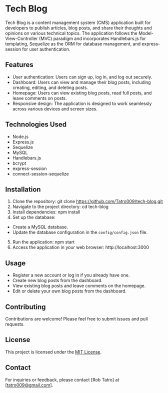 # Tech Blog

Tech Blog is a content management system (CMS) application built for developers to publish articles, blog posts, and share their thoughts and opinions on various technical topics. The application follows the Model-View-Controller (MVC) paradigm and incorporates Handlebars.js for templating, Sequelize as the ORM for database management, and express-session for user authentication.

## Features

- User authentication: Users can sign up, log in, and log out securely.
- Dashboard: Users can view and manage their blog posts, including creating, editing, and deleting posts.
- Homepage: Users can view existing blog posts, read full posts, and leave comments on posts.
- Responsive design: The application is designed to work seamlessly across various devices and screen sizes.

## Technologies Used

- Node.js
- Express.js
- Sequelize
- MySQL
- Handlebars.js
- bcrypt
- express-session
- connect-session-sequelize

## Installation

1. Clone the repository: git clone https://github.com/Tatro009/tech-blog.git
2. Navigate to the project directory: cd tech-blog
3. Install dependencies: npm install
4. Set up the database:

- Create a MySQL database.
- Update the database configuration in the `config/config.json` file.

5. Run the application: npm start
6. Access the application in your web browser: http://localhost:3000

## Usage

- Register a new account or log in if you already have one.
- Create new blog posts from the dashboard.
- View existing blog posts and leave comments on the homepage.
- Edit or delete your own blog posts from the dashboard.

## Contributing

Contributions are welcome! Please feel free to submit issues and pull requests.

## License

This project is licensed under the [MIT License](https://opensource.org/licenses/MIT).

## Contact

For inquiries or feedback, please contact [Rob Tatro] at [tatro009@gmail.com].






